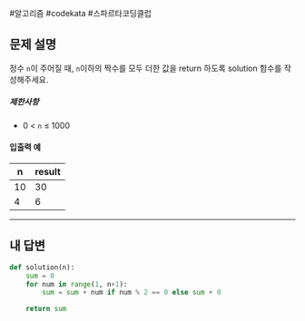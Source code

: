#알고리즘 #codekata #스파르타코딩클럽 

## 문제 설명

정수 `n`이 주어질 때, `n`이하의 짝수를 모두 더한 값을 return 하도록 solution 함수를 작성해주세요.

##### 제한사항

- 0 < `n` ≤ 1000

#### 입출력 예

| n   | result |
| --- | ------ |
| 10  | 30     |
| 4   | 6      |

---

## 내 답변

```python
def solution(n):
    sum = 0
    for num in range(1, n+1):
        sum = sum + num if num % 2 == 0 else sum + 0

    return sum
```
 
